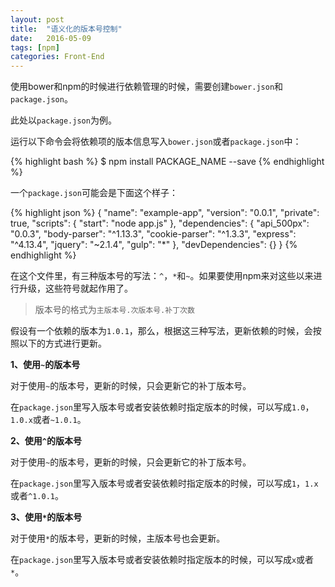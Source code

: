 ```yaml
---
layout: post
title:  "语义化的版本号控制"
date:   2016-05-09
tags: [npm]
categories: Front-End
---
```


使用bower和npm的时候进行依赖管理的时候，需要创建`bower.json`和`package.json`。

此处以`package.json`为例。

运行以下命令会将依赖项的版本信息写入`bower.json`或者`package.json`中：

{% highlight bash %}
$ npm install PACKAGE_NAME --save
{% endhighlight %}

一个`package.json`可能会是下面这个样子：

{% highlight json %}
{
  "name": "example-app",
  "version": "0.0.1",
  "private": true,
  "scripts": {
    "start": "node app.js"
  },
  "dependencies": {
    "api_500px": "0.0.3",
    "body-parser": "^1.13.3",
    "cookie-parser": "^1.3.3",
    "express": "^4.13.4",
    "jquery": "~2.1.4",
    "gulp": "*"
  },
  "devDependencies": {}
}
{% endhighlight %}

在这个文件里，有三种版本号的写法：`^`，`*`和`~`。如果要使用npm来对这些以来进行升级，这些符号就起作用了。

> 版本号的格式为`主版本号.次版本号.补丁次数`

假设有一个依赖的版本为`1.0.1`，那么，根据这三种写法，更新依赖的时候，会按照以下的方式进行更新。

**1、使用`~`的版本号**

对于使用`~`的版本号，更新的时候，只会更新它的补丁版本号。

在`package.json`里写入版本号或者安装依赖时指定版本的时候，可以写成`1.0`，`1.0.x`或者`~1.0.1`。

**2、使用`^`的版本号**

对于使用`~`的版本号，更新的时候，只会更新它的补丁版本号。

在`package.json`里写入版本号或者安装依赖时指定版本的时候，可以写成`1`，`1.x`或者`^1.0.1`。

**3、使用`*`的版本号**

对于使用`*`的版本号，更新的时候，主版本号也会更新。

在`package.json`里写入版本号或者安装依赖时指定版本的时候，可以写成`x`或者`*`。

